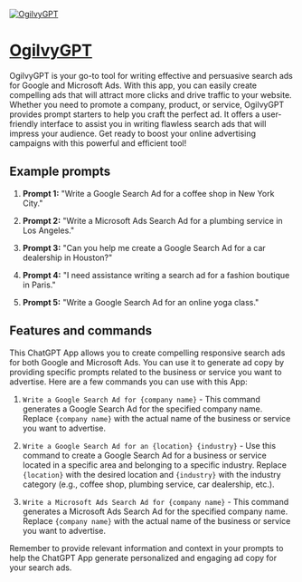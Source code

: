[![OgilvyGPT](https://files.oaiusercontent.com/file-duiBgILL6gzYhDIIduWNcLdp?se=2123-10-20T23%3A33%3A44Z&sp=r&sv=2021-08-06&sr=b&rscc=max-age%3D31536000%2C%20immutable&rscd=attachment%3B%20filename%3Dogilvygpt.png&sig=ayHIknDuL16h1xKuRQZG3PXb6E794Hc24LfpY9q9kKY%3D)](https://chat.openai.com/g/g-Eb6UGkliO-ogilvygpt)

# [OgilvyGPT](https://chat.openai.com/g/g-Eb6UGkliO-ogilvygpt)

OgilvyGPT is your go-to tool for writing effective and persuasive search ads for Google and Microsoft Ads. With this app, you can easily create compelling ads that will attract more clicks and drive traffic to your website. Whether you need to promote a company, product, or service, OgilvyGPT provides prompt starters to help you craft the perfect ad. It offers a user-friendly interface to assist you in writing flawless search ads that will impress your audience. Get ready to boost your online advertising campaigns with this powerful and efficient tool!

## Example prompts

1. **Prompt 1:** "Write a Google Search Ad for a coffee shop in New York City."

2. **Prompt 2:** "Write a Microsoft Ads Search Ad for a plumbing service in Los Angeles."

3. **Prompt 3:** "Can you help me create a Google Search Ad for a car dealership in Houston?"

4. **Prompt 4:** "I need assistance writing a search ad for a fashion boutique in Paris."

5. **Prompt 5:** "Write a Google Search Ad for an online yoga class."

## Features and commands

This ChatGPT App allows you to create compelling responsive search ads for both Google and Microsoft Ads. You can use it to generate ad copy by providing specific prompts related to the business or service you want to advertise. Here are a few commands you can use with this App:

1. `Write a Google Search Ad for {company name}` - This command generates a Google Search Ad for the specified company name. Replace `{company name}` with the actual name of the business or service you want to advertise.

2. `Write a Google Search Ad for an {location} {industry}` - Use this command to create a Google Search Ad for a business or service located in a specific area and belonging to a specific industry. Replace `{location}` with the desired location and `{industry}` with the industry category (e.g., coffee shop, plumbing service, car dealership, etc.).

3. `Write a Microsoft Ads Search Ad for {company name}` - This command generates a Microsoft Ads Search Ad for the specified company name. Replace `{company name}` with the actual name of the business or service you want to advertise.

Remember to provide relevant information and context in your prompts to help the ChatGPT App generate personalized and engaging ad copy for your search ads.